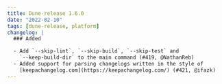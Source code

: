 ```yaml
---
title: Dune-release 1.6.0
date: "2022-02-10"
tags: [dune-release, platform]
changelog: |
  ### Added

  - Add `--skip-lint`, `--skip-build`, `--skip-test` and
    `--keep-build-dir` to the main command (#419, @NathanReb)
  - Added support for parsing changelogs written in the style of
    [keepachangelog.com](https://keepachangelog.com/) (#421, @ifazk)
---
```

